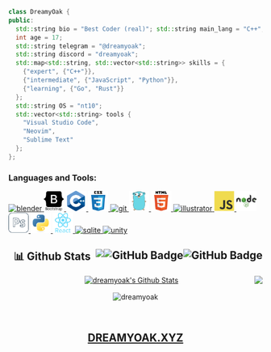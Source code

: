 
```c++
class DreamyOak {
public:
  std::string bio = "Best Coder (real)"; std::string main_lang = "C++";
  int age = 17;
  std::string telegram = "@dreamyoak";
  std::string discord = "dreamyoak";
  std::map<std::string, std::vector<std::string>> skills = {
    {"expert", {"C++"}},
    {"intermediate", {"JavaScript", "Python"}},
    {"learning", {"Go", "Rust"}}
  };
  std::string OS = "nt10";
  std::vector<std::string> tools {
    "Visual Studio Code",
    "Neovim",
    "Sublime Text"
  };
};
```

<section align="center">
<h3 align="left">Languages and Tools:</h3>
<p align="left"> <a href="https://www.blender.org/" target="_blank" rel="noreferrer"> <img src="https://download.blender.org/branding/community/blender_community_badge_white.svg" alt="blender" width="40" height="40"/> </a> <a href="https://getbootstrap.com" target="_blank" rel="noreferrer"> <img src="https://raw.githubusercontent.com/devicons/devicon/master/icons/bootstrap/bootstrap-plain-wordmark.svg" alt="bootstrap" width="40" height="40"/> </a> <a href="https://www.w3schools.com/cpp/" target="_blank" rel="noreferrer"> <img src="https://raw.githubusercontent.com/devicons/devicon/master/icons/cplusplus/cplusplus-original.svg" alt="cplusplus" width="40" height="40"/> </a> <a href="https://www.w3schools.com/css/" target="_blank" rel="noreferrer"> <img src="https://raw.githubusercontent.com/devicons/devicon/master/icons/css3/css3-original-wordmark.svg" alt="css3" width="40" height="40"/> </a> <a href="https://git-scm.com/" target="_blank" rel="noreferrer"> <img src="https://www.vectorlogo.zone/logos/git-scm/git-scm-icon.svg" alt="git" width="40" height="40"/> </a> <a href="https://golang.org" target="_blank" rel="noreferrer"> <img src="https://raw.githubusercontent.com/devicons/devicon/master/icons/go/go-original.svg" alt="go" width="40" height="40"/> </a> <a href="https://www.w3.org/html/" target="_blank" rel="noreferrer"> <img src="https://raw.githubusercontent.com/devicons/devicon/master/icons/html5/html5-original-wordmark.svg" alt="html5" width="40" height="40"/> </a> <a href="https://www.adobe.com/in/products/illustrator.html" target="_blank" rel="noreferrer"> <img src="https://www.vectorlogo.zone/logos/adobe_illustrator/adobe_illustrator-icon.svg" alt="illustrator" width="40" height="40"/> </a> <a href="https://developer.mozilla.org/en-US/docs/Web/JavaScript" target="_blank" rel="noreferrer"> <img src="https://raw.githubusercontent.com/devicons/devicon/master/icons/javascript/javascript-original.svg" alt="javascript" width="40" height="40"/> </a> <a href="https://nodejs.org" target="_blank" rel="noreferrer"> <img src="https://raw.githubusercontent.com/devicons/devicon/master/icons/nodejs/nodejs-original-wordmark.svg" alt="nodejs" width="40" height="40"/> </a> <a href="https://www.photoshop.com/en" target="_blank" rel="noreferrer"> <img src="https://raw.githubusercontent.com/devicons/devicon/master/icons/photoshop/photoshop-line.svg" alt="photoshop" width="40" height="40"/> </a> <a href="https://www.python.org" target="_blank" rel="noreferrer"> <img src="https://raw.githubusercontent.com/devicons/devicon/master/icons/python/python-original.svg" alt="python" width="40" height="40"/> </a> <a href="https://reactjs.org/" target="_blank" rel="noreferrer"> <img src="https://raw.githubusercontent.com/devicons/devicon/master/icons/react/react-original-wordmark.svg" alt="react" width="40" height="40"/> </a> <a href="https://www.sqlite.org/" target="_blank" rel="noreferrer"> <img src="https://www.vectorlogo.zone/logos/sqlite/sqlite-icon.svg" alt="sqlite" width="40" height="40"/> </a> <a href="https://unity.com/" target="_blank" rel="noreferrer"> <img src="https://www.vectorlogo.zone/logos/unity3d/unity3d-icon.svg" alt="unity" width="40" height="40"/> </a> </p>
  
## 📊 Github Stats <img align="right" src="https://img.shields.io/github/stars/dreamyoak?label=Stars&style=social" alt="GitHub Badge"> <a href="https://github.com/dreamyoak?tab=followers"><img align="right" src="https://img.shields.io/github/followers/dreamyoak?label=Followers&style=social" alt="GitHub Badge"></a> <a href="https://github.com/dreamyoak">  <img align="right" src="https://komarev.com/ghpvc/?username=dreamyoak"></a>

<p>
  <img align="right"
    src="https://github-readme-stats.vercel.app/api/top-langs/?username=dreamyoak&langs_count=8&theme=react" />
</p>

<a href="https://github.com/dreamyoak"><img alt="dreamyoak's Github Stats"
    src="https://github-readme-stats.vercel.app/api?username=dreamyoak&show_icons=true&count_private=true&theme=react&bg_color=151515" /></a>

<p><img align="center" src="https://github-readme-streak-stats.herokuapp.com/?user=dreamyoak&theme=black-ice"
    alt="dreamyoak" /></p>

<br />

<h1><a href="https://dreamyoak.xyz">DREAMYOAK.XYZ</a></h1>
